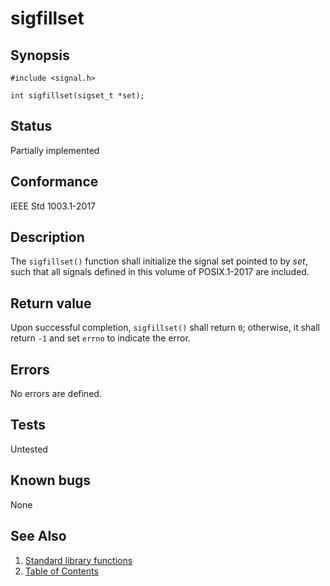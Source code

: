 # sigfillset

## Synopsis

`#include <signal.h>`

` int sigfillset(sigset_t *set); `

## Status

Partially implemented

## Conformance

IEEE Std 1003.1-2017

## Description

The `sigfillset()` function shall initialize the signal set pointed to by _set_, such that all signals defined in this
volume of POSIX.1-2017 are included.

## Return value

Upon successful completion, `sigfillset()` shall return `0`; otherwise, it shall return `-1` and set `errno` to indicate
the error.

## Errors

No errors are defined.

## Tests

Untested

## Known bugs

None

## See Also

1. [Standard library functions](../README.md)
2. [Table of Contents](../../../README.md)
